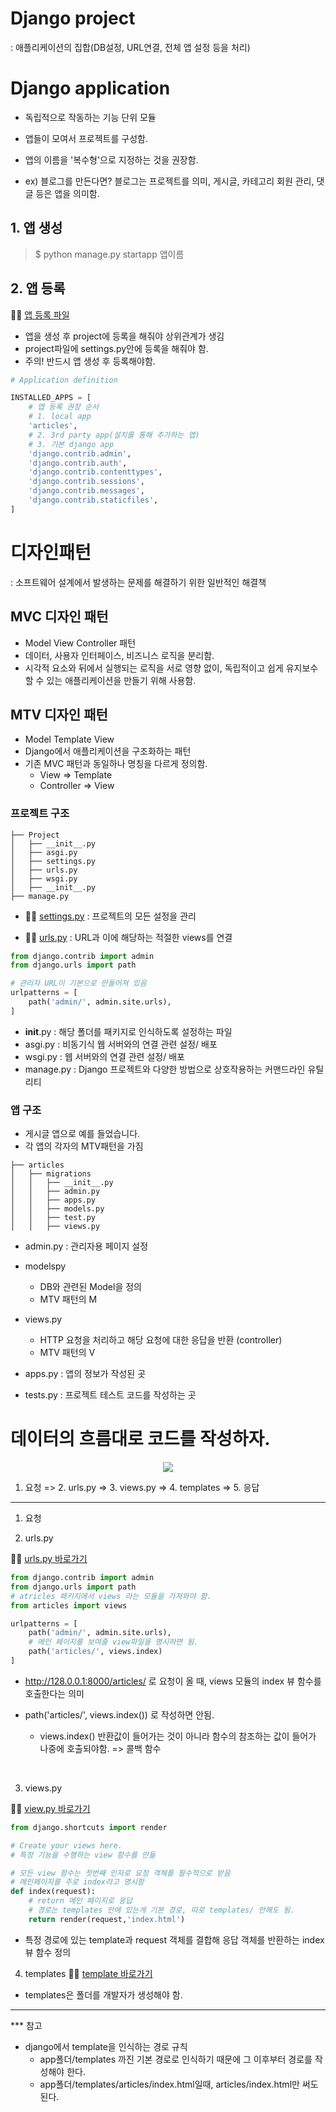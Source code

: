 # Django project
: 애플리케이션의 집합(DB설정, URL연결, 전체 앱 설정 등을 처리)

# Django application
- 독립적으로 작동하는 기능 단위 모듈
- 앱들이 모여서 프로젝트를 구성함.
- 앱의 이름을 '복수형'으로 지정하는 것을 권장함.

- ex) 블로그를 만든다면? 블로그는 프로젝트를 의미, 게시글, 카테고리 회원 관리, 댓글 등은 앱을 의미함.

## 1. 앱 생성

> $ python manage.py startapp 앱이름

## 2. 앱 등록
👩‍💻 [앱 등록 파일](./designPattern_practice/firstpjt/settings.py)

- 앱을 생성 후 project에 등록을 해줘야 상위관계가 생김
- project파일에 settings.py안에 등록을 해줘야 함.
- 주의! 반드시 앱 생성 후 등록해야함.

```py
# Application definition

INSTALLED_APPS = [
    # 앱 등록 권장 순서
    # 1. local app
    'articles',
    # 2. 3rd party app(설치를 통해 추가하는 앱)
    # 3. 기본 django app
    'django.contrib.admin',
    'django.contrib.auth',
    'django.contrib.contenttypes',
    'django.contrib.sessions',
    'django.contrib.messages',
    'django.contrib.staticfiles',
]
```

# 디자인패턴
: 소프트웨어 설계에서 발생하는 문제를 해결하기 위한 일반적인 해결책

## MVC 디자인 패턴
- Model View Controller 패턴
- 데이터, 사용자 인터페이스, 비즈니스 로직을 분리함.
- 시각적 요소와 뒤에서 실행되는 로직을 서로 영향 없이, 독립적이고 쉽게 유지보수할 수 있는 애플리케이션을 만들기 위해 사용함.

## MTV 디자인 패턴
- Model Template View
- Django에서 애플리케이션을 구조화하는 패턴
- 기존 MVC 패턴과 동일하나 명칭을 다르게 정의함.
  - View => Template
  - Controller => View

### 프로젝트 구조

```
├── Project
│   ├── __init__.py
│   ├── asgi.py
│   ├── settings.py
│   ├── urls.py
│   ├── wsgi.py
│   ├── __init__.py
├── manage.py
```

- 👩‍💻 [settings.py](./designPattern_practice/firstpjt/settings.py)
: 프로젝트의 모든 설정을 관리

- 👩‍💻 [urls.py](./designPattern_practice/firstpjt/urls.py)
: URL과 이에 해당하는 적절한 views를 연결

```py
from django.contrib import admin
from django.urls import path

# 관리자 URL이 기본으로 만들어져 있음
urlpatterns = [
    path('admin/', admin.site.urls),
]
```

- __init__.py
: 해당 폴더를 패키지로 인식하도록 설정하는 파일
- asgi.py
: 비동기식 웹 서버와의 연결 관련 설정/ 배포
- wsgi.py
: 웹 서버와의 연결 관련 설정/ 배포
- manage.py
: Django 프로젝트와 다양한 방법으로 상호작용하는 커맨드라인 유틸리티

### 앱 구조
- 게시글 앱으로 예를 들었습니다.
- 각 앱의 각자의 MTV패턴을 가짐

```
├── articles
│   ├── migrations
│   │   ├── __init__.py
│   │   ├── admin.py
│   │   ├── apps.py
│   │   ├── models.py
│   │   ├── test.py
│   │   ├── views.py
```

- admin.py
: 관리자용 페이지 설정
- modelspy
  - DB와 관련된 Model을 정의
  - MTV 패턴의 M
- views.py
  - HTTP 요청을 처리하고 해당 요청에 대한 응답을 반환 (controller)
  - MTV 패턴의 V

- apps.py
: 앱의 정보가 작성된 곳
- tests.py
: 프로젝트 테스트 코드를 작성하는 곳

# 데이터의 흐름대로 코드를 작성하자.

<p align="center">
<img src = 'https://user-images.githubusercontent.com/39366835/227088557-1c16ff58-4df7-4236-9774-a7266d35febe.PNG'>
</p>

1. 요청 => 2. urls.py => 3. views.py => 4. templates => 5. 응답

---

1. 요청 

2. urls.py

👩‍💻 [urls.py 바로가기](./designPattern_practice/firstpjt/urls.py)

```py
from django.contrib import admin
from django.urls import path
# atricles 패키지에서 views 라는 모듈을 가져와야 함.
from articles import views

urlpatterns = [
    path('admin/', admin.site.urls),
    # 메인 페이지를 보여줄 view파일을 명시하면 됨.
    path('articles/', views.index)
]
```

- http://128.0.0.1:8000/articles/ 로 요청이 올 때, views 모듈의 index 뷰 함수를 호출한다는 의미

- path('articles/', views.index()) 로 작성하면 안됨.
  - views.index() 반환값이 들어가는 것이 아니라 함수의 참조하는 값이 들어가 나중에 호출되야함. => 콜백 함수   
<br>

3. views.py 

👩‍💻 [view.py 바로가기](./designPattern_practice/articles/views.py)

```py
from django.shortcuts import render

# Create your views here.
# 특정 기능을 수행하는 view 함수를 만듦

# 모든 view 함수는 첫번째 인자로 요청 객체를 필수적으로 받음
# 메인페이지를 주로 index라고 명시함
def index(request):
    # return 메인 페이지로 응답
    # 경로는 templates 안에 있는게 기본 경로, 따로 templates/ 안해도 됨.
    return render(request,'index.html')
```

- 특정 경로에 있는 template과 request 객체를 결합해 응답 객체를 반환하는 index 뷰 함수 정의

4. templates
👩‍💻 [template 바로가기](./designPattern_practice/articles/templates/)

- templates은 폴더를 개발자가 생성해야 함.

---

*** 참고
- django에서 template을 인식하는 경로 규칙
  - app폴더/templates 까진 기본 경로로 인식하기 때문에 그 이후부터 경로를 작성해야 한다.
  - app폴더/templates/articles/index.html일때, articles/index.html만 써도 된다.
